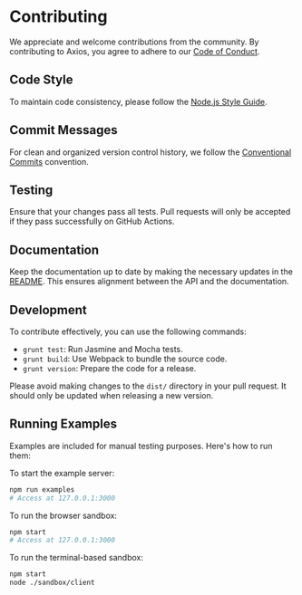 # Contributing

We appreciate and welcome contributions from the community. By contributing to Axios, you agree to adhere to our [Code of Conduct](https://github.com/axios/axios/blob/master/CODE_OF_CONDUCT.md).

## Code Style

To maintain code consistency, please follow the [Node.js Style Guide](https://github.com/felixge/node-style-guide).

## Commit Messages

For clean and organized version control history, we follow the [Conventional Commits](https://www.conventionalcommits.org/en/v1.0.0/) convention.

## Testing

Ensure that your changes pass all tests. Pull requests will only be accepted if they pass successfully on GitHub Actions.

## Documentation

Keep the documentation up to date by making the necessary updates in the [README](README.md). This ensures alignment between the API and the documentation.

## Development

To contribute effectively, you can use the following commands:

- `grunt test`: Run Jasmine and Mocha tests.
- `grunt build`: Use Webpack to bundle the source code.
- `grunt version`: Prepare the code for a release.

Please avoid making changes to the `dist/` directory in your pull request. It should only be updated when releasing a new version.

## Running Examples

Examples are included for manual testing purposes. Here's how to run them:

To start the example server:

```bash
npm run examples
# Access at 127.0.0.1:3000
```

To run the browser sandbox:

```bash
npm start
# Access at 127.0.0.1:3000
```

To run the terminal-based sandbox:

```bash
npm start
node ./sandbox/client
```
